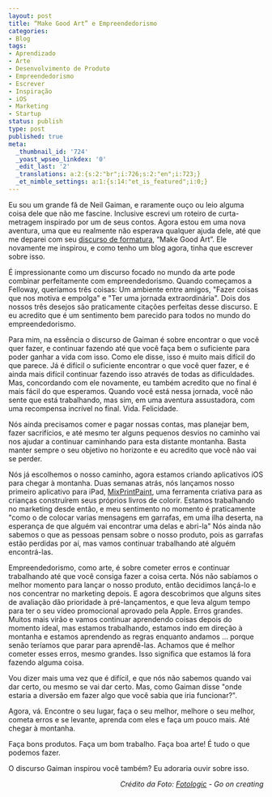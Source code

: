 ```yaml
---
layout: post
title: “Make Good Art” e Empreendedorismo
categories:
- Blog
tags:
- Aprendizado
- Arte
- Desenvolvimento de Produto
- Empreendedorismo
- Escrever
- Inspiração
- iOS
- Marketing
- Startup
status: publish
type: post
published: true
meta:
  _thumbnail_id: '724'
  _yoast_wpseo_linkdex: '0'
  _edit_last: '2'
  _translations: a:2:{s:2:"br";i:726;s:2:"en";i:723;}
  _et_nimble_settings: a:1:{s:14:"et_is_featured";i:0;}
---
```

Eu sou um grande fã de Neil Gaiman, e raramente ouço ou leio alguma coisa dele que não me fascine. Inclusive escrevi um roteiro de curta-metragem inspirado por um de seus contos. Agora estou em uma nova aventura, uma que eu realmente não esperava qualquer ajuda dele, até que me deparei com seu <a title="Gaiman's Speech" href="http://www.youtube.com/watch?v=plWexCID-kA" target="_blank">discurso de formatura</a>, “Make Good Art”. Ele novamente me inspirou, e como tenho um blog agora, tinha que escrever sobre isso.

<!--more-->

É impressionante como um discurso focado no mundo da arte pode combinar perfeitamente com empreendedorismo. Quando começamos a Felloway, queríamos três coisas: Um ambiente entre amigos, "Fazer coisas que nos motiva e empolga" e "Ter uma jornada extraordinária". Dois dos nossos três desejos são praticamente citações perfeitas desse discurso. E eu acredito que é um sentimento bem parecido para todos no mundo do empreendedorismo.

Para mim, na essência o discurso de Gaiman é sobre encontrar o que você quer fazer, e continuar fazendo até que você faça bem o suficiente para poder ganhar a vida com isso. Como ele disse, isso é muito mais difícil do que parece. Já é difícil o suficiente encontrar o que você quer fazer, e é ainda mais difícil continuar fazendo isso através de todas as dificuldades. Mas, concordando com ele novamente, eu também acredito que no final é mais fácil do que esperamos. Quando você está nessa jornada, você não sente que está trabalhando, mas sim, em uma aventura assustadora, com uma recompensa incrível no final. Vida. Felicidade.

Nós ainda precisamos comer e pagar nossas contas, mas planejar bem, fazer sacrifícios, e até mesmo ter alguns pequenos desvios no caminho vai nos ajudar a continuar caminhando para esta distante montanha. Basta manter sempre o seu objetivo no horizonte e eu acredito que você não vai se perder.

Nós já escolhemos o nosso caminho, agora estamos criando aplicativos iOS para chegar à montanha. Duas semanas atrás, nós lançamos nosso primeiro aplicativo para iPad, <a title="MixPrintPaint hot site" href="http://mixprintpaint.felloway.com" target="_blank">MixPrintPaint</a>, uma ferramenta criativa para as crianças construírem seus próprios livros de colorir. Estamos trabalhando no marketing desde então, e meu sentimento no momento é praticamente "como o de colocar varias mensagens em garrafas, em uma ilha deserta, na esperança de que alguém vai encontrar uma delas e abri-la" Nós ainda não sabemos o que as pessoas pensam sobre o nosso produto, pois as garrafas estão perdidas por aí, mas vamos continuar trabalhando até alguém encontrá-las.

Empreendedorismo, como arte, é sobre cometer erros e continuar trabalhando até que você consiga fazer a coisa certa. Nós não sabíamos o melhor momento para lançar o nosso produto, então decidimos lançá-lo e nos concentrar no marketing depois. E agora descobrimos que alguns sites de avaliação dão prioridade à pré-lançamentos, e que leva algum tempo para ter o seu vídeo promocional aprovado pela Apple. Erros grandes. Muitos mais virão e vamos continuar aprendendo coisas depois do momento ideal, mas estamos trabalhando, estamos indo em direção à montanha e estamos aprendendo as regras enquanto andamos ... porque senão teríamos que parar para aprendê-las. Achamos que é melhor cometer esses erros, mesmo grandes. Isso significa que estamos lá fora fazendo alguma coisa.

Vou dizer mais uma vez que é difícil, e que nós não sabemos quando vai dar certo, ou mesmo se vai dar certo. Mas, como Gaiman disse "onde estaria a diversão em fazer algo que você sabia que iria funcionar?".

Agora, vá. Encontre o seu lugar, faça o seu melhor, melhore o seu melhor, cometa erros e se levante, aprenda com eles e faça um pouco mais. Até chegar à montanha.

Faça bons produtos. Faça um bom trabalho. Faça boa arte! É tudo o que podemos fazer.

O discurso Gaiman inspirou você também? Eu adoraria ouvir sobre isso.
<p style="text-align: right;"> <em>Crédito da Foto: <a title="Fotologic" href="http://www.flickr.com/photos/fotologic/410355440/" target="_blank">Fotologic</a> - Go on creating</em></p>
